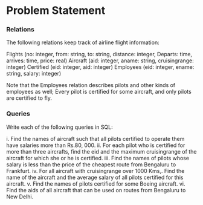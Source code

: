 Problem Statement
=================

### Relations

The following relations keep track of airline flight information:

Flights (no: integer, from: string, to: string, distance: integer, Departs: time, arrives: time, price: real)
Aircraft (aid: integer, aname: string, cruisingrange: integer)
Certified (eid: integer, aid: integer)
Employees (eid: integer, ename: string, salary: integer)

Note that the Employees relation describes pilots and other kinds of employees as well; Every pilot is certified 
for some aircraft, and only pilots are certified to fly.

### Queries

Write each of the following queries in SQL:

i. Find the names of aircraft such that all pilots certified to operate them have salaries more than Rs.80, 000.
ii. For each pilot who is certified for more than three aircrafts, find the eid and the maximum cruisingrange of 
the aircraft for which she or he is certified.
iii. Find the names of pilots whose salary is less than the price of the cheapest route from Bengaluru to Frankfurt.
iv. For all aircraft with cruisingrange over 1000 Kms,. Find the name of the aircraft and the average salary of all 
pilots certified for this aircraft.
v. Find the names of pilots certified for some Boeing aircraft.
vi. Find the aids of all aircraft that can be used on routes from Bengaluru to New Delhi.




